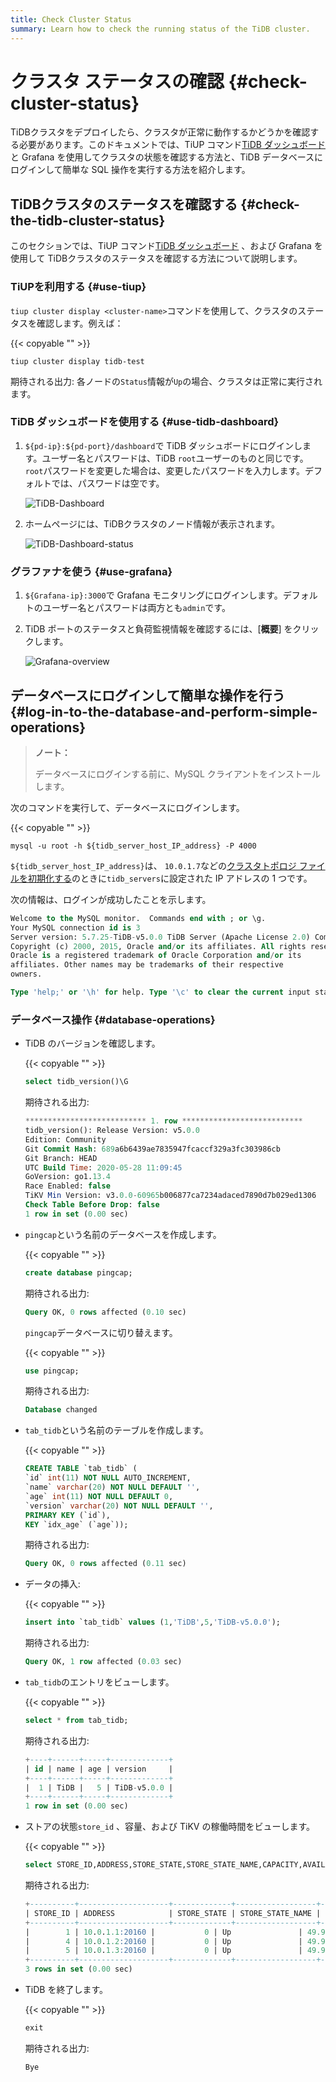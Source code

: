 ```yaml
---
title: Check Cluster Status
summary: Learn how to check the running status of the TiDB cluster.
---
```


# クラスタ ステータスの確認 {#check-cluster-status}

TiDBクラスタをデプロイしたら、クラスタが正常に動作するかどうかを確認する必要があります。このドキュメントでは、TiUP コマンド[TiDB ダッシュボード](/dashboard/dashboard-intro.md)と Grafana を使用してクラスタの状態を確認する方法と、TiDB データベースにログインして簡単な SQL 操作を実行する方法を紹介します。

## TiDBクラスタのステータスを確認する {#check-the-tidb-cluster-status}

このセクションでは、TiUP コマンド[TiDB ダッシュボード](/dashboard/dashboard-intro.md) 、および Grafana を使用して TiDBクラスタのステータスを確認する方法について説明します。

### TiUPを利用する {#use-tiup}

`tiup cluster display <cluster-name>`コマンドを使用して、クラスタのステータスを確認します。例えば：

{{< copyable "" >}}

```shell
tiup cluster display tidb-test
```

期待される出力: 各ノードの`Status`情報が`Up`の場合、クラスタは正常に実行されます。

### TiDB ダッシュボードを使用する {#use-tidb-dashboard}

1.  `${pd-ip}:${pd-port}/dashboard`で TiDB ダッシュボードにログインします。ユーザー名とパスワードは、TiDB `root`ユーザーのものと同じです。 `root`パスワードを変更した場合は、変更したパスワードを入力します。デフォルトでは、パスワードは空です。

    ![TiDB-Dashboard](/media/tiup/tidb-dashboard.png)

2.  ホームページには、TiDBクラスタのノード情報が表示されます。

    ![TiDB-Dashboard-status](/media/tiup/tidb-dashboard-status.png)

### グラファナを使う {#use-grafana}

1.  `${Grafana-ip}:3000`で Grafana モニタリングにログインします。デフォルトのユーザー名とパスワードは両方とも`admin`です。

2.  TiDB ポートのステータスと負荷監視情報を確認するには、[**概要**] をクリックします。

    ![Grafana-overview](/media/tiup/grafana-overview.png)

## データベースにログインして簡単な操作を行う {#log-in-to-the-database-and-perform-simple-operations}

> **ノート：**
>
> データベースにログインする前に、MySQL クライアントをインストールします。

次のコマンドを実行して、データベースにログインします。

{{< copyable "" >}}

```shell
mysql -u root -h ${tidb_server_host_IP_address} -P 4000
```

`${tidb_server_host_IP_address}`は、 `10.0.1.7`などの[クラスタトポロジ ファイルを初期化する](/production-deployment-using-tiup.md#step-3-initialize-cluster-topology-file)のときに`tidb_servers`に設定された IP アドレスの 1 つです。

次の情報は、ログインが成功したことを示します。

```sql
Welcome to the MySQL monitor.  Commands end with ; or \g.
Your MySQL connection id is 3
Server version: 5.7.25-TiDB-v5.0.0 TiDB Server (Apache License 2.0) Community Edition, MySQL 5.7 compatible
Copyright (c) 2000, 2015, Oracle and/or its affiliates. All rights reserved.
Oracle is a registered trademark of Oracle Corporation and/or its
affiliates. Other names may be trademarks of their respective
owners.

Type 'help;' or '\h' for help. Type '\c' to clear the current input statement.
```

### データベース操作 {#database-operations}

-   TiDB のバージョンを確認します。

    {{< copyable "" >}}

    ```sql
    select tidb_version()\G
    ```

    期待される出力:

    ```sql
    *************************** 1. row ***************************
    tidb_version(): Release Version: v5.0.0
    Edition: Community
    Git Commit Hash: 689a6b6439ae7835947fcaccf329a3fc303986cb
    Git Branch: HEAD
    UTC Build Time: 2020-05-28 11:09:45
    GoVersion: go1.13.4
    Race Enabled: false
    TiKV Min Version: v3.0.0-60965b006877ca7234adaced7890d7b029ed1306
    Check Table Before Drop: false
    1 row in set (0.00 sec)
    ```

-   `pingcap`という名前のデータベースを作成します。

    {{< copyable "" >}}

    ```sql
    create database pingcap;
    ```

    期待される出力:

    ```sql
    Query OK, 0 rows affected (0.10 sec)
    ```

    `pingcap`データベースに切り替えます。

    {{< copyable "" >}}

    ```sql
    use pingcap;
    ```

    期待される出力:

    ```sql
    Database changed
    ```

-   `tab_tidb`という名前のテーブルを作成します。

    {{< copyable "" >}}

    ```sql
    CREATE TABLE `tab_tidb` (
    `id` int(11) NOT NULL AUTO_INCREMENT,
    `name` varchar(20) NOT NULL DEFAULT '',
    `age` int(11) NOT NULL DEFAULT 0,
    `version` varchar(20) NOT NULL DEFAULT '',
    PRIMARY KEY (`id`),
    KEY `idx_age` (`age`));
    ```

    期待される出力:

    ```sql
    Query OK, 0 rows affected (0.11 sec)
    ```

-   データの挿入:

    {{< copyable "" >}}

    ```sql
    insert into `tab_tidb` values (1,'TiDB',5,'TiDB-v5.0.0');
    ```

    期待される出力:

    ```sql
    Query OK, 1 row affected (0.03 sec)
    ```

-   `tab_tidb`のエントリをビューします。

    {{< copyable "" >}}

    ```sql
    select * from tab_tidb;
    ```

    期待される出力:

    ```sql
    +----+------+-----+-------------+
    | id | name | age | version     |
    +----+------+-----+-------------+
    |  1 | TiDB |   5 | TiDB-v5.0.0 |
    +----+------+-----+-------------+
    1 row in set (0.00 sec)
    ```

-   ストアの状態`store_id` 、容量、および TiKV の稼働時間をビューします。

    {{< copyable "" >}}

    ```sql
    select STORE_ID,ADDRESS,STORE_STATE,STORE_STATE_NAME,CAPACITY,AVAILABLE,UPTIME from INFORMATION_SCHEMA.TIKV_STORE_STATUS;
    ```

    期待される出力:

    ```sql
    +----------+--------------------+-------------+------------------+----------+-----------+--------------------+
    | STORE_ID | ADDRESS            | STORE_STATE | STORE_STATE_NAME | CAPACITY | AVAILABLE | UPTIME             |
    +----------+--------------------+-------------+------------------+----------+-----------+--------------------+
    |        1 | 10.0.1.1:20160 |           0 | Up               | 49.98GiB | 46.3GiB   | 5h21m52.474864026s |
    |        4 | 10.0.1.2:20160 |           0 | Up               | 49.98GiB | 46.32GiB  | 5h21m52.522669177s |
    |        5 | 10.0.1.3:20160 |           0 | Up               | 49.98GiB | 45.44GiB  | 5h21m52.713660541s |
    +----------+--------------------+-------------+------------------+----------+-----------+--------------------+
    3 rows in set (0.00 sec)
    ```

-   TiDB を終了します。

    {{< copyable "" >}}

    ```sql
    exit
    ```

    期待される出力:

    ```sql
    Bye
    ```

